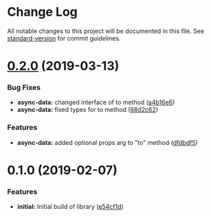 # Change Log

All notable changes to this project will be documented in this file. See [standard-version](https://github.com/conventional-changelog/standard-version) for commit guidelines.

# [0.2.0](https://github.com/nullpub/dux/compare/v0.1.1...v0.2.0) (2019-03-13)


### Bug Fixes

* **async-data:** changed interface of to method ([a4b16e6](https://github.com/nullpub/dux/commit/a4b16e6))
* **async-data:** fixed types for to method ([68d2c62](https://github.com/nullpub/dux/commit/68d2c62))


### Features

* **async-data:** added optional props arg to "to" method ([dfdbdf5](https://github.com/nullpub/dux/commit/dfdbdf5))



<a name="0.1.0"></a>
# 0.1.0 (2019-02-07)


### Features

* **initial:** Initial build of library ([e54cf1d](https://github.com/nullpub/dux/commit/e54cf1d))
